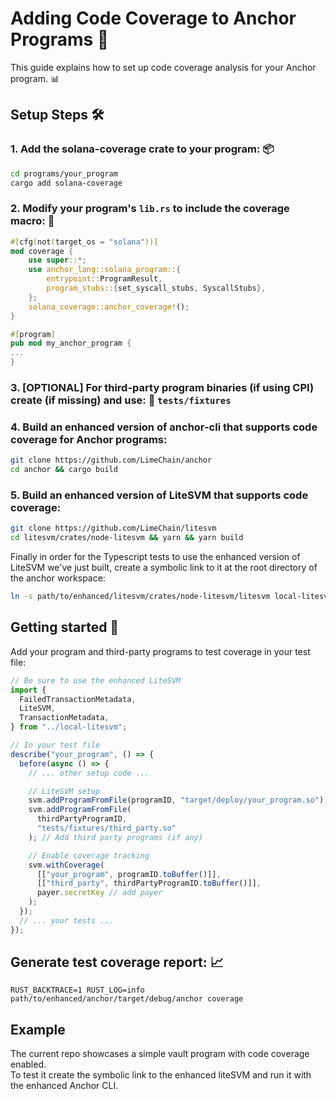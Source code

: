 # Adding Code Coverage to Anchor Programs 🎯

This guide explains how to set up code coverage analysis for your Anchor program. 📊

## Setup Steps 🛠️

### 1. Add the solana-coverage crate to your program: 📦

```bash
cd programs/your_program
cargo add solana-coverage
```

### 2. Modify your program's `lib.rs` to include the coverage macro: 🔧

```rust
#[cfg(not(target_os = "solana"))]
mod coverage {
    use super::*;
    use anchor_lang::solana_program::{
        entrypoint::ProgramResult,
        program_stubs::{set_syscall_stubs, SyscallStubs},
    };
    solana_coverage::anchor_coverage!();
}

#[program]
pub mod my_anchor_program {
...
}
```

### 3. [OPTIONAL] For third-party program binaries (if using CPI) create (if missing) and use: 📁 `tests/fixtures`

### 4. Build an enhanced version of anchor-cli that supports code coverage for Anchor programs:

```bash
git clone https://github.com/LimeChain/anchor
cd anchor && cargo build
```

### 5. Build an enhanced version of LiteSVM that supports code coverage:

```bash
git clone https://github.com/LimeChain/litesvm
cd litesvm/crates/node-litesvm && yarn && yarn build
```

Finally in order for the Typescript tests to use the enhanced version of LiteSVM we've just built,
create a symbolic link to it at the root directory of the anchor workspace:

```bash
ln -s path/to/enhanced/litesvm/crates/node-litesvm/litesvm local-litesvm
```

## Getting started 🚀

Add your program and third-party programs to test coverage in your test file:

```typescript
// Be sure to use the enhanced LiteSVM
import {
  FailedTransactionMetadata,
  LiteSVM,
  TransactionMetadata,
} from "../local-litesvm";

// In your test file
describe("your_program", () => {
  before(async () => {
    // ... other setup code ...

    // LiteSVM setup
    svm.addProgramFromFile(programID, "target/deploy/your_program.so");
    svm.addProgramFromFile(
      thirdPartyProgramID,
      "tests/fixtures/third_party.so"
    ); // Add third party programs (if any)

    // Enable coverage tracking
    svm.withCoverage(
      [["your_program", programID.toBuffer()]],
      [["third_party", thirdPartyProgramID.toBuffer()]],
      payer.secretKey // add payer
    );
  });
  // ... your tests ...
});
```

## Generate test coverage report: 📈

`RUST_BACKTRACE=1 RUST_LOG=info path/to/enhanced/anchor/target/debug/anchor coverage`

## Example

The current repo showcases a simple vault program with code coverage enabled.<br/>
To test it create the symbolic link to the enhanced liteSVM and run it with the enhanced Anchor CLI.

